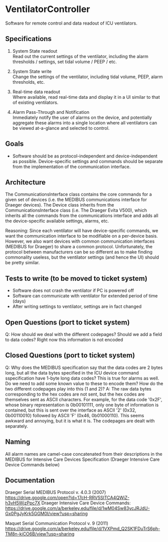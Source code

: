 # VentilatorController

Software for remote control and data readout of ICU ventilators. 

## Specifications
1. System State readout<br/>
Read out the current settings of the ventilator, including the alarm thresholds / settings, set tidal volume / PEEP / etc. 

2. System State write<br/>
Change the settings of the ventilator, including tidal volume, PEEP, alarm thresholds, etc.

3. Real-time data readout<br/>
Where available, read real-time data  and display it in a UI similar to that of existing ventilators.

4. Alarm Pass-Through and Notification<br/>
Immediately notify the user of alarms on the device, and potentially aggregate these alarms into a single location where all ventilators can be viewed at-a-glance and selected to control.

## Goals
- Software should be as protocol-independent and device-independent as possible. Device-specific settings and commands should be separate from the implementation of the communication interface.

## Architecture
The CommunicationsInterface class contains the core commands for a given set of devices (i.e. the MEDIBUS communications interface for Draeger devices). The Device class inherits from the CommunicationsInterface class (i.e. The Draeger Evita V500), which inherits all the commands from the communications interface and adds all the device-specific available settings, alarms, etc.

Reasoning: Since each ventilator will have device-specific commands, we want the communication interface to be modifiable on a per-device basis. However, we also want devices with common communication interfaces (MEDIBUS for Draeger) to share a common protocol. Unfortunately, the protocol between manufacturers can be so different as to make finding commonality useless, but the ventilator settings (and hence the UI) should be pretty similar.

## Tests to write (to be moved to ticket system)
- Software does not crash the ventilator if PC is powered off
- Software can communicate with ventilator for extended period of time (days)
- After writing settings to ventilator, settings are in fact changed

## Open Questions (port to ticket system)

Q: How should we deal with the different codepages? Should we add a field to data codes? Right now this information is not encoded

## Closed Questions (port to ticket system)
Q: Why does the MEDIBUS specification say that the data codes are 2 bytes long, but all the data bytes specified in the ICU device command sspecification have 1-byte long data codes? This is true for alarms as well. Do we need to add some known value to these to encode them? How do the two different codepages play into this (1 and 2)?
A: The raw data bytes corresponding to the hex codes are not sent, but the hex codes are themselves sent as ASCII characters. For example, for the data code '0x2F', whose binary representation is 0b00101111, only one byte of information is contained, but this is sent over the interface as ASCII '2' (0x32, 0b00110010) followed by ASCII 'F' (0x46, 0b01000110). This seems awkward and annoying, but it is what it is. The codepages are dealt with separately.

## Naming
All alarm names are camel-case concatenated from their descriptions in the MEDIBUS for Intensive Care Devices Specification (Draeger Intensive Care Device Commands below)

## Documentation
Draeger Serial MEDIBUS Protocol v. 4.0.3 (2007) https://drive.google.com/open?id=17cH-RRV5SITCA4QWiZ-h3vH5WjzPpc7X
Draeger Intensive Care Device Commands: https://drive.google.com/a/berkeley.edu/file/d/1wM04Sw83ycJRJdU-Gx0PgJyKrk5GGM0I/view?usp=sharing

Maquet Serial Communication Protocol v. 9 (2011) https://drive.google.com/a/berkeley.edu/file/d/1VXPmd_Q2SK1FDuTrS6ph-TM8n-kiCO6B/view?usp=sharing

